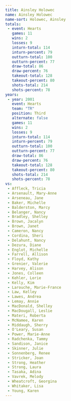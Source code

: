 ```yaml
---
title: Ainsley Holowec
name: Ainsley Holowec
name-sort: Holowec, Ainsley
totals:
 - event: Hearts
   games: 11
   wins: 2
   losses: 9
   inturn-total: 114
   inturn-percent: 79
   outturn-total: 100
   outturn-percent: 77
   draw-total: 86
   draw-percent: 76
   takeout-total: 128
   takeout-percent: 80
   shots-total: 214
   shots-percent: 78
years:
 - year: 2001
   event: Hearts
   team: "TR"
   position: Third
   alternate: false
   games: 11
   wins: 2
   losses: 9
   inturn-total: 114
   inturn-percent: 79
   outturn-total: 100
   outturn-percent: 77
   draw-total: 86
   draw-percent: 76
   takeout-total: 128
   takeout-percent: 80
   shots-total: 214
   shots-percent: 78
vs:
 - Affleck, Tricia
 - Arsenault, Mary-Anne
 - Arseneau, Jane
 - Baker, Michelle
 - Balderston, Marcy
 - Belanger, Nancy
 - Bradley, Shelley
 - Brown, Jacalyn
 - Brown, Janet
 - Cameron, Nancy
 - Cordina, Sheri
 - Delahunt, Nancy
 - Dezura, Diane
 - Englot, Michelle
 - Farrell, Allison
 - Floyd, Kathy
 - Grenier, Valerie
 - Harvey, Alison
 - Jones, Colleen
 - Kehler, Lorie
 - Kelly, Kim
 - Larouche, Marie-France
 - Law, Kelley
 - Lawes, Andrea
 - Lemay, Annie
 - MacDonald, Shelley
 - MacDougall, Leslie
 - Materi, Roberta
 - McNamee, Karen
 - Middaugh, Sherry
 - O'Leary, Susan
 - Power, Marie-Anne
 - Radchenka, Tammy
 - Sandison, Janice
 - Skinner, Julie
 - Sonnenberg, Renee
 - Stricker, Joan
 - Strong, Heather
 - Strong, Laura
 - Tasaka, Adina
 - Vavrek, Melody
 - Wheatcroft, Georgina
 - Whitaker, Lisa
 - Young, Karen
---
```


